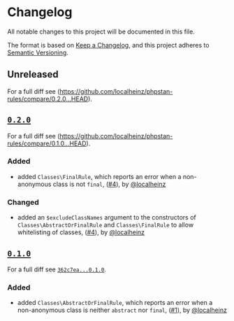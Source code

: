 # Changelog

All notable changes to this project will be documented in this file.

The format is based on [Keep a Changelog](https://keepachangelog.com/en/1.0.0/),
and this project adheres to [Semantic Versioning](https://semver.org/spec/v2.0.0.html).

## Unreleased

For a full diff see (https://github.com/localheinz/phpstan-rules/compare/0.2.0...HEAD).

## [`0.2.0`](https://github.com/localheinz/phpstan-rules/releases/tag/0.2.0)

For a full diff see (https://github.com/localheinz/phpstan-rules/compare/0.1.0...HEAD).

### Added

* added `Classes\FinalRule`, which reports an error when a non-anonymous
  class is not `final`, ([#4](https://github.com/localheinz/phpstan-rules/pull/#4)), by [@localheinz](https://github.com/localheinz)

### Changed

* added an `$excludeClassNames` argument to the constructors of `Classes\AbstractOrFinalRule` and
  `Classes\FinalRule` to allow whitelisting of classes, ([#4](https://github.com/localheinz/phpstan-rules/pull/#11)), by [@localheinz](https://github.com/localheinz)

## [`0.1.0`](https://github.com/localheinz/phpstan-rules/releases/tag/0.1.0)

For a full diff see [`362c7ea...0.1.0`](https://github.com/localheinz/phpstan-rules/compare/362c7ea...0.1.0).

### Added

* added `Classes\AbstractOrFinalRule`, which reports an error when a non-anonymous
  class is neither `abstract` nor `final`, ([#1](https://github.com/localheinz/phpstan-rules/pull/#1)), by [@localheinz](https://github.com/localheinz)


